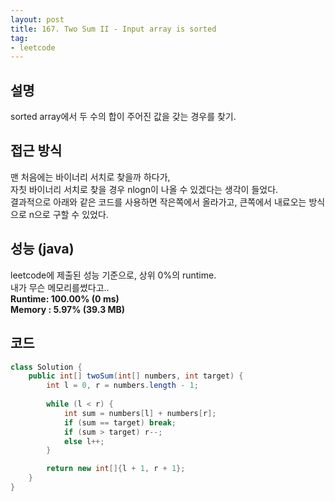 ```yaml
---
layout: post
title: 167. Two Sum II - Input array is sorted
tag:
- leetcode
---
```


## 설명
sorted array에서 두 수의 합이 주어진 값을 갖는 경우를 찾기.  

## 접근 방식 
맨 처음에는 바이너리 서치로 찾을까 하다가,  
자칫 바이너리 서치로 찾을 경우 nlogn이 나올 수 있겠다는 생각이 들었다.    
결과적으로 아래와 같은 코드를 사용하면 작은쪽에서 올라가고, 큰쪽에서 내료오는 방식으로 n으로 구할 수 있었다.

## 성능 (java)
leetcode에 제출된 성능 기준으로, 상위 0%의 runtime.  
내가 무슨 메모리를썼다고..  
**Runtime: 100.00% (0 ms)**  
**Memory : 5.97% (39.3 MB)**  

## 코드  
```java
class Solution {
    public int[] twoSum(int[] numbers, int target) {
        int l = 0, r = numbers.length - 1;
        
        while (l < r) {
            int sum = numbers[l] + numbers[r];
            if (sum == target) break;
            if (sum > target) r--;
            else l++;
        }

        return new int[]{l + 1, r + 1};
    }
}
```
